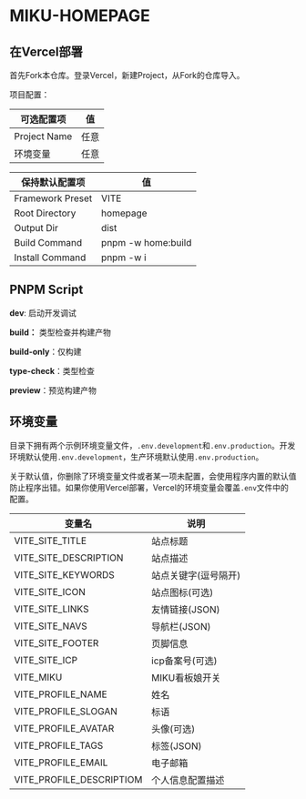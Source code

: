 # MIKU-HOMEPAGE

## 在Vercel部署

首先Fork本仓库。登录Vercel，新建Project，从Fork的仓库导入。

项目配置：

| 可选配置项   | 值   |
| ------------ | ---- |
| Project Name | 任意 |
| 环境变量     | 任意 |

| 保持默认配置项   | 值                 |
| ---------------- | ------------------ |
| Framework Preset | VITE               |
| Root Directory   | homepage           |
| Output Dir       | dist               |
| Build Command    | pnpm -w home:build |
| Install Command  | pnpm -w i          |

## PNPM Script

**dev**: 启动开发调试

**build：** 类型检查并构建产物

**build-only**：仅构建

**type-check**：类型检查

**preview**：预览构建产物

## 环境变量

目录下拥有两个示例环境变量文件，`.env.development`和`.env.production`。开发环境默认使用`.env.development`，生产环境默认使用`.env.production`。

关于默认值，你删除了环境变量文件或者某一项未配置，会使用程序内置的默认值防止程序出错。如果你使用Vercel部署，Vercel的环境变量会覆盖`.env`文件中的配置。

| 变量名                   | 说明                 |
| ------------------------ | -------------------- |
| VITE_SITE_TITLE          | 站点标题             |
| VITE_SITE_DESCRIPTION    | 站点描述             |
| VITE_SITE_KEYWORDS       | 站点关键字(逗号隔开) |
| VITE_SITE_ICON           | 站点图标(可选)       |
| VITE_SITE_LINKS          | 友情链接(JSON)       |
| VITE_SITE_NAVS           | 导航栏(JSON)         |
| VITE_SITE_FOOTER         | 页脚信息             |
| VITE_SITE_ICP            | icp备案号(可选)      |
| VITE_MIKU                | MIKU看板娘开关       |
| VITE_PROFILE_NAME        | 姓名                 |
| VITE_PROFILE_SLOGAN      | 标语                 |
| VITE_PROFILE_AVATAR      | 头像(可选)           |
| VITE_PROFILE_TAGS        | 标签(JSON)           |
| VITE_PROFILE_EMAIL       | 电子邮箱             |
| VITE_PROFILE_DESCRIPTIOM | 个人信息配置描述     |
